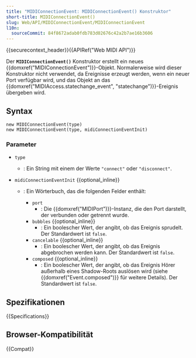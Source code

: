 ```yaml
---
title: "MIDIConnectionEvent: MIDIConnectionEvent() Konstruktor"
short-title: MIDIConnectionEvent()
slug: Web/API/MIDIConnectionEvent/MIDIConnectionEvent
l10n:
  sourceCommit: 84f8672adab0fdb783d02676c42a2b7ae16b3606
---
```


{{securecontext_header}}{{APIRef("Web MIDI API")}}

Der **`MIDIConnectionEvent()`** Konstruktor erstellt ein neues {{domxref("MIDIConnectionEvent")}}-Objekt. Normalerweise wird dieser Konstruktor nicht verwendet, da Ereignisse erzeugt werden, wenn ein neuer Port verfügbar wird, und das Objekt an das {{domxref("MIDIAccess.statechange_event", "statechange")}}-Ereignis übergeben wird.

## Syntax

```js-nolint
new MIDIConnectionEvent(type)
new MIDIConnectionEvent(type, midiConnectionEventInit)
```

### Parameter

- `type`
  - : Ein String mit einem der Werte `"connect"` oder `"disconnect"`.
- `midiConnectionEventInit` {{optional_inline}}

  - : Ein Wörterbuch, das die folgenden Felder enthält:

    - `port`
      - : Die {{domxref("MIDIPort")}}-Instanz, die den Port darstellt, der verbunden oder getrennt wurde.
    - `bubbles` {{optional_inline}}
      - : Ein boolescher Wert, der angibt, ob das Ereignis sprudelt. Der Standardwert ist
        `false`.
    - `cancelable` {{optional_inline}}
      - : Ein boolescher Wert, der angibt, ob das Ereignis abgebrochen werden kann. Der
        Standardwert ist `false`.
    - `composed` {{optional_inline}}
      - : Ein boolescher Wert, der angibt, ob das Ereignis Hörer außerhalb eines Shadow-Roots auslösen wird (siehe {{domxref("Event.composed")}} für weitere Details). Der Standardwert ist `false`.

## Spezifikationen

{{Specifications}}

## Browser-Kompatibilität

{{Compat}}
